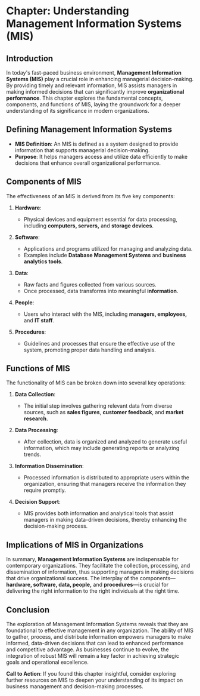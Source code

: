 # Chapter: Understanding Management Information Systems (MIS)

## Introduction

In today's fast-paced business environment, **Management Information Systems (MIS)** play a crucial role in enhancing managerial decision-making. By providing timely and relevant information, MIS assists managers in making informed decisions that can significantly improve **organizational performance**. This chapter explores the fundamental concepts, components, and functions of MIS, laying the groundwork for a deeper understanding of its significance in modern organizations.

## Defining Management Information Systems

- **MIS Definition**: An MIS is defined as a system designed to provide information that supports managerial decision-making.
- **Purpose**: It helps managers access and utilize data efficiently to make decisions that enhance overall organizational performance.

## Components of MIS

The effectiveness of an MIS is derived from its five key components:

1. **Hardware**:
   - Physical devices and equipment essential for data processing, including **computers, servers,** and **storage devices**.

2. **Software**:
   - Applications and programs utilized for managing and analyzing data.
   - Examples include **Database Management Systems** and **business analytics tools**.

3. **Data**:
   - Raw facts and figures collected from various sources.
   - Once processed, data transforms into meaningful **information**.

4. **People**:
   - Users who interact with the MIS, including **managers, employees,** and **IT staff**.

5. **Procedures**:
   - Guidelines and processes that ensure the effective use of the system, promoting proper data handling and analysis.

## Functions of MIS

The functionality of MIS can be broken down into several key operations:

1. **Data Collection**:
   - The initial step involves gathering relevant data from diverse sources, such as **sales figures**, **customer feedback**, and **market research**.

2. **Data Processing**:
   - After collection, data is organized and analyzed to generate useful information, which may include generating reports or analyzing trends.

3. **Information Dissemination**:
   - Processed information is distributed to appropriate users within the organization, ensuring that managers receive the information they require promptly.

4. **Decision Support**:
   - MIS provides both information and analytical tools that assist managers in making data-driven decisions, thereby enhancing the decision-making process.

## Implications of MIS in Organizations

In summary, **Management Information Systems** are indispensable for contemporary organizations. They facilitate the collection, processing, and dissemination of information, thus supporting managers in making decisions that drive organizational success. The interplay of the components—**hardware, software, data, people,** and **procedures**—is crucial for delivering the right information to the right individuals at the right time.

## Conclusion

The exploration of Management Information Systems reveals that they are foundational to effective management in any organization. The ability of MIS to gather, process, and distribute information empowers managers to make informed, data-driven decisions that can lead to enhanced performance and competitive advantage. As businesses continue to evolve, the integration of robust MIS will remain a key factor in achieving strategic goals and operational excellence. 

**Call to Action**: If you found this chapter insightful, consider exploring further resources on MIS to deepen your understanding of its impact on business management and decision-making processes.